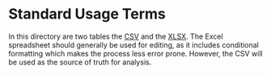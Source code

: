 # Standard Usage Terms

In this directory are two tables the [CSV](standardusage.csv) and the [XLSX](standardusage.xlsx).
The Excel spreadsheet should generally be used for editing, as it includes conditional formatting which makes the process less error prone.
However, the CSV will be used as the source of truth for analysis.
